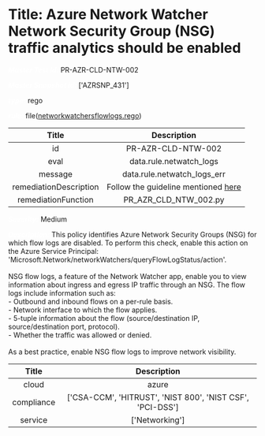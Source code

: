 



# Title: Azure Network Watcher Network Security Group (NSG) traffic analytics should be enabled


***<font color="white">Master Test Id:</font>*** PR-AZR-CLD-NTW-002

***<font color="white">Master Snapshot Id:</font>*** ['AZRSNP_431']

***<font color="white">type:</font>*** rego

***<font color="white">rule:</font>*** file([networkwatchersflowlogs.rego])  
  
  
  
  

|Title|Description|
| :---: | :---: |
|id|PR-AZR-CLD-NTW-002|
|eval|data.rule.netwatch_logs|
|message|data.rule.netwatch_logs_err|
|remediationDescription|Follow the guideline mentioned <a href='https://docs.microsoft.com/en-us/azure/network-watcher/traffic-analytics' target='_blank'>here</a>|
|remediationFunction|PR_AZR_CLD_NTW_002.py|


***<font color="white">Severity:</font>*** Medium

***<font color="white">Description:</font>*** This policy identifies Azure Network Security Groups (NSG) for which flow logs are disabled. To perform this check, enable this action on the Azure Service Principal: 'Microsoft.Network/networkWatchers/queryFlowLogStatus/action'.<br><br>NSG flow logs, a feature of the Network Watcher app, enable you to view information about ingress and egress IP traffic through an NSG. The flow logs include information such as:<br>- Outbound and inbound flows on a per-rule basis.<br>- Network interface to which the flow applies.<br>- 5-tuple information about the flow (source/destination IP, source/destination port, protocol).<br>- Whether the traffic was allowed or denied.<br><br>As a best practice, enable NSG flow logs to improve network visibility.  
  
  

|Title|Description|
| :---: | :---: |
|cloud|azure|
|compliance|['CSA-CCM', 'HITRUST', 'NIST 800', 'NIST CSF', 'PCI-DSS']|
|service|['Networking']|



[networkwatchersflowlogs.rego]: https://github.com/prancer-io/prancer-compliance-test/tree/master/azure/cloud/networkwatchersflowlogs.rego
